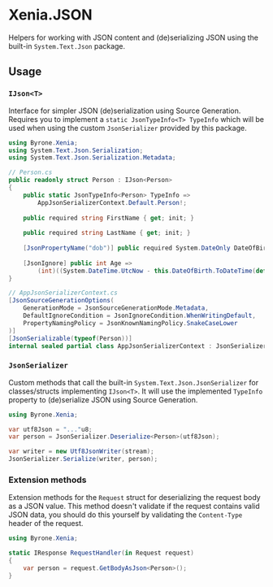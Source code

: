 # Xenia.JSON

Helpers for working with JSON content and (de)serializing JSON using the built-in `System.Text.Json` package.

## Usage

### `IJson<T>`

Interface for simpler JSON (de)serialization using Source Generation. Requires you to implement a
`static JsonTypeInfo<T> TypeInfo` which will be used when using the custom `JsonSerializer` provided by this package.

```csharp
using Byrone.Xenia;
using System.Text.Json.Serialization;
using System.Text.Json.Serialization.Metadata;

// Person.cs
public readonly struct Person : IJson<Person>
{
    public static JsonTypeInfo<Person> TypeInfo =>
        AppJsonSerializerContext.Default.Person!;
    
    public required string FirstName { get; init; }
    
    public required string LastName { get; init; }
    
    [JsonPropertyName("dob")] public required System.DateOnly DateOfBirth { get; init; }
    
    [JsonIgnore] public int Age =>
        (int)((System.DateTime.UtcNow - this.DateOfBirth.ToDateTime(default)).TotalDays / 365.242199);
}

// AppJsonSerializerContext.cs
[JsonSourceGenerationOptions(
	GenerationMode = JsonSourceGenerationMode.Metadata,
	DefaultIgnoreCondition = JsonIgnoreCondition.WhenWritingDefault,
	PropertyNamingPolicy = JsonKnownNamingPolicy.SnakeCaseLower
)]
[JsonSerializable(typeof(Person))]
internal sealed partial class AppJsonSerializerContext : JsonSerializerContext;
```

### `JsonSerializer`

Custom methods that call the built-in `System.Text.Json.JsonSerializer` for classes/structs implementing `IJson<T>`. It
will use the implemented `TypeInfo` property to (de)serialize JSON using Source Generation.

```csharp
using Byrone.Xenia;

var utf8Json = "..."u8;
var person = JsonSerializer.Deserialize<Person>(utf8Json);

var writer = new Utf8JsonWriter(stream);
JsonSerializer.Serialize(writer, person);
```

### Extension methods

Extension methods for the `Request` struct for deserializing the request body as a JSON value. This method doesn't
validate if the request contains valid JSON data, you should do this yourself by validating the `Content-Type` header of
the request.

```csharp
using Byrone.Xenia;

static IResponse RequestHandler(in Request request)
{
    var person = request.GetBodyAsJson<Person>();
}
```
